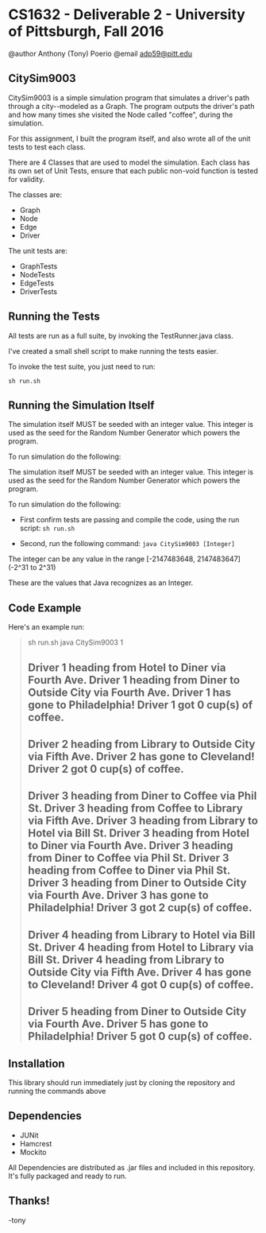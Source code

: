 # CS1632 - Deliverable 2 - University of Pittsburgh, Fall 2016
@author Anthony (Tony) Poerio
@email adp59@pitt.edu

## CitySim9003
CitySim9003 is a simple simulation program that simulates a driver's path through a city--modeled as a Graph. The program outputs the driver's path and how many times she visited the Node called "coffee", during the simulation.

For this assignment, I built the program itself, and also wrote all of the unit tests to test each class.

There are 4 Classes that are used to model the simulation. Each class has its own set of Unit Tests, ensure that each public non-void function is tested for validity.

The classes are:
* Graph
* Node
* Edge
* Driver

The unit tests are:
* GraphTests
* NodeTests
* EdgeTests
* DriverTests

## Running the Tests
All tests are run as a full suite, by invoking the TestRunner.java class.

I've created a small shell script to make running the tests easier. 

To invoke the test suite, you just need to run:

`sh run.sh`

## Running the Simulation Itself
The simulation itself MUST be seeded with an integer value. This integer is used as the seed for the Random Number Generator which powers the program.

To run simulation do the following:


The simulation itself MUST be seeded with an integer value. This integer is used as the seed for the Random Number Generator which powers the program.

To run simulation do the following:

* First confirm tests are passing and compile the code, using the run script:
`sh run.sh`

* Second, run the following command:
`java CitySim9003 [Integer]`

The integer can be any value in the range [-2147483648, 2147483647] (-2^31 to 2^31)

These are the values that Java recognizes as an Integer.


## Code Example

Here's an example run:


>sh run.sh
>java CitySim9003 1
>
>Driver 1 heading from Hotel to Diner via Fourth Ave.
>Driver 1 heading from Diner to Outside City via Fourth Ave.
>Driver 1 has gone to Philadelphia!
>Driver 1 got 0 cup(s) of coffee.
>-----
>Driver 2 heading from Library to Outside City via Fifth Ave.
>Driver 2 has gone to Cleveland!
>Driver 2 got 0 cup(s) of coffee.
>-----
>Driver 3 heading from Diner to Coffee via Phil St.
>Driver 3 heading from Coffee to Library via Fifth Ave.
>Driver 3 heading from Library to Hotel via Bill St.
>Driver 3 heading from Hotel to Diner via Fourth Ave.
>Driver 3 heading from Diner to Coffee via Phil St.
>Driver 3 heading from Coffee to Diner via Phil St.
>Driver 3 heading from Diner to Outside City via Fourth Ave.
>Driver 3 has gone to Philadelphia!
>Driver 3 got 2 cup(s) of coffee.
>-----
>Driver 4 heading from Library to Hotel via Bill St.
>Driver 4 heading from Hotel to Library via Bill St.
>Driver 4 heading from Library to Outside City via Fifth Ave.
>Driver 4 has gone to Cleveland!
>Driver 4 got 0 cup(s) of coffee.
>-----
>Driver 5 heading from Diner to Outside City via Fourth Ave.
>Driver 5 has gone to Philadelphia!
>Driver 5 got 0 cup(s) of coffee.
>-----

## Installation
This library should run immediately just by cloning the repository and running the commands above

## Dependencies
- JUNit
- Hamcrest
- Mockito

All Dependencies are distributed as .jar files and included in this repository. It's fully packaged and ready to run.

## Thanks!
-tony

